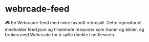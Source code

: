 # webrcade-feed
🎮 En Webrcade-feed med mine favoritt retrospill. Dette repositoriet inneholder feed.json og tilhørende ressurser som ikoner og bilder, og brukes med Webrcade for å spille direkte i nettleseren.

